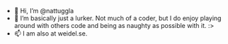 - 👋 Hi, I’m @nattuggla
- 👀 I’m basically just a lurker. Not much of a coder, but I do enjoy playing around with others code and being as naughty as possible with it. :>
- 📫 I am also at weidel.se.
